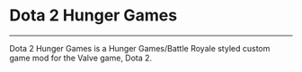 # Dota 2 Hunger Games
------------------------------------

Dota 2 Hunger Games is a Hunger Games/Battle Royale styled custom game mod for the Valve game, Dota 2. 



